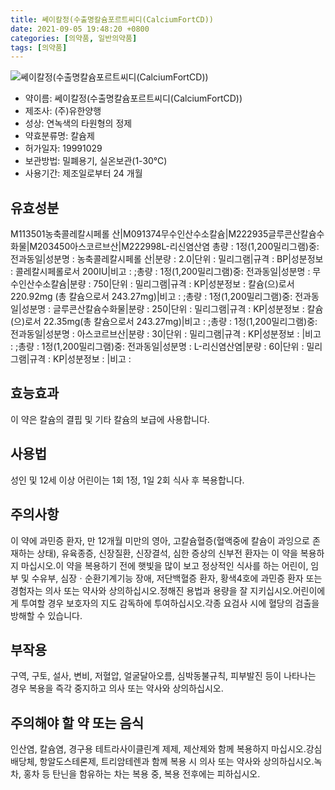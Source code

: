 ```yaml
---
title: 쎄이칼정(수출명칼슘포르트씨디(CalciumFortCD))
date: 2021-09-05 19:48:20 +0800
categories: [의약품, 일반의약품]
tags: [의약품]
---
```

![쎄이칼정(수출명칼슘포르트씨디(CalciumFortCD))](https://nedrug.mfds.go.kr/pbp/cmn/itemImageDownload/154601167157200123)

- 약이름: 쎄이칼정(수출명칼슘포르트씨디(CalciumFortCD))
- 제조사: (주)유한양행
- 성상: 연녹색의 타원형의 정제
- 약효분류명: 칼슘제
- 허가일자: 19991029
- 보관방법: 밀폐용기, 실온보관(1-30℃)
- 사용기간: 제조일로부터 24 개월
## 유효성분
M113501농축콜레칼시페롤 산|M091374무수인산수소칼슘|M222935글루콘산칼슘수화물|M203450아스코르브산|M222998L-리신염산염
총량 : 1정(1,200밀리그램)중: 전과동일|성분명 : 농축콜레칼시페롤 산|분량 : 2.0|단위 : 밀리그램|규격 : BP|성분정보 : 콜레칼시페롤로서 200IU|비고 : ;총량 : 1정(1,200밀리그램)중: 전과동일|성분명 : 무수인산수소칼슘|분량 : 750|단위 : 밀리그램|규격 : KP|성분정보 : 칼슘(으)로서 220.92mg (총 칼슘으로서 243.27mg)|비고 : ;총량 : 1정(1,200밀리그램)중: 전과동일|성분명 : 글루콘산칼슘수화물|분량 : 250|단위 : 밀리그램|규격 : KP|성분정보 : 칼슘(으)로서 22.35mg(총 칼슘으로서 243.27mg)|비고 : ;총량 : 1정(1,200밀리그램)중: 전과동일|성분명 : 아스코르브산|분량 : 30|단위 : 밀리그램|규격 : KP|성분정보 : |비고 : ;총량 : 1정(1,200밀리그램)중: 전과동일|성분명 : L-리신염산염|분량 : 60|단위 : 밀리그램|규격 : KP|성분정보 : |비고 :
## 효능효과
이 약은 칼슘의 결핍 및 기타 칼슘의 보급에 사용합니다.
## 사용법
성인 및 12세 이상 어린이는 1회 1정, 1일 2회 식사 후 복용합니다.
## 주의사항
이 약에 과민증 환자, 만 12개월 미만의 영아, 고칼슘혈증(혈액중에 칼슘이 과잉으로 존재하는 상태), 유육종증, 신장질환, 신장결석, 심한 증상의 신부전 환자는 이 약을 복용하지 마십시오.이 약을 복용하기 전에 햇빛을 많이 보고 정상적인 식사를 하는 어린이, 임부 및 수유부, 심장ㆍ순환기계기능 장애, 저단백혈증 환자, 황색4호에 과민증 환자 또는 경험자는 의사 또는 약사와 상의하십시오.정해진 용법과 용량을 잘 지키십시오.어린이에게 투여할 경우 보호자의 지도 감독하에 투여하십시오.각종 요검사 시에 혈당의 검출을 방해할 수 있습니다.
## 부작용
구역, 구토, 설사, 변비, 저혈압, 얼굴달아오름, 심박동불규칙, 피부발진 등이 나타나는 경우 복용을 즉각 중지하고 의사 또는 약사와 상의하십시오.
## 주의해야 할 약 또는 음식
인산염, 칼슘염, 경구용 테트라사이클린계 제제, 제산제와 함께 복용하지 마십시오.강심배당체, 항알도스테론제, 트리암테렌과 함께 복용 시 의사 또는 약사와 상의하십시오.녹차, 홍차 등 탄닌을 함유하는 차는 복용 중, 복용 전후에는 피하십시오.
